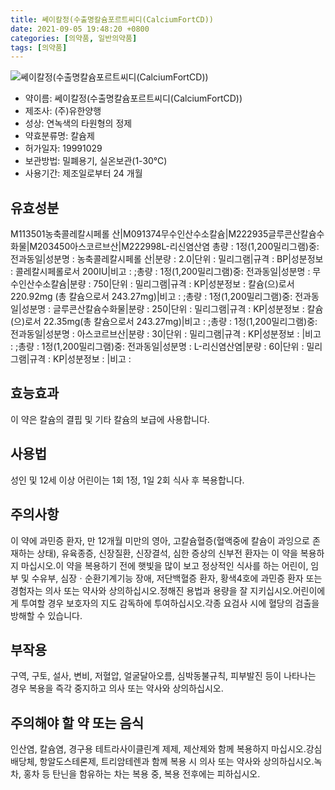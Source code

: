 ```yaml
---
title: 쎄이칼정(수출명칼슘포르트씨디(CalciumFortCD))
date: 2021-09-05 19:48:20 +0800
categories: [의약품, 일반의약품]
tags: [의약품]
---
```

![쎄이칼정(수출명칼슘포르트씨디(CalciumFortCD))](https://nedrug.mfds.go.kr/pbp/cmn/itemImageDownload/154601167157200123)

- 약이름: 쎄이칼정(수출명칼슘포르트씨디(CalciumFortCD))
- 제조사: (주)유한양행
- 성상: 연녹색의 타원형의 정제
- 약효분류명: 칼슘제
- 허가일자: 19991029
- 보관방법: 밀폐용기, 실온보관(1-30℃)
- 사용기간: 제조일로부터 24 개월
## 유효성분
M113501농축콜레칼시페롤 산|M091374무수인산수소칼슘|M222935글루콘산칼슘수화물|M203450아스코르브산|M222998L-리신염산염
총량 : 1정(1,200밀리그램)중: 전과동일|성분명 : 농축콜레칼시페롤 산|분량 : 2.0|단위 : 밀리그램|규격 : BP|성분정보 : 콜레칼시페롤로서 200IU|비고 : ;총량 : 1정(1,200밀리그램)중: 전과동일|성분명 : 무수인산수소칼슘|분량 : 750|단위 : 밀리그램|규격 : KP|성분정보 : 칼슘(으)로서 220.92mg (총 칼슘으로서 243.27mg)|비고 : ;총량 : 1정(1,200밀리그램)중: 전과동일|성분명 : 글루콘산칼슘수화물|분량 : 250|단위 : 밀리그램|규격 : KP|성분정보 : 칼슘(으)로서 22.35mg(총 칼슘으로서 243.27mg)|비고 : ;총량 : 1정(1,200밀리그램)중: 전과동일|성분명 : 아스코르브산|분량 : 30|단위 : 밀리그램|규격 : KP|성분정보 : |비고 : ;총량 : 1정(1,200밀리그램)중: 전과동일|성분명 : L-리신염산염|분량 : 60|단위 : 밀리그램|규격 : KP|성분정보 : |비고 :
## 효능효과
이 약은 칼슘의 결핍 및 기타 칼슘의 보급에 사용합니다.
## 사용법
성인 및 12세 이상 어린이는 1회 1정, 1일 2회 식사 후 복용합니다.
## 주의사항
이 약에 과민증 환자, 만 12개월 미만의 영아, 고칼슘혈증(혈액중에 칼슘이 과잉으로 존재하는 상태), 유육종증, 신장질환, 신장결석, 심한 증상의 신부전 환자는 이 약을 복용하지 마십시오.이 약을 복용하기 전에 햇빛을 많이 보고 정상적인 식사를 하는 어린이, 임부 및 수유부, 심장ㆍ순환기계기능 장애, 저단백혈증 환자, 황색4호에 과민증 환자 또는 경험자는 의사 또는 약사와 상의하십시오.정해진 용법과 용량을 잘 지키십시오.어린이에게 투여할 경우 보호자의 지도 감독하에 투여하십시오.각종 요검사 시에 혈당의 검출을 방해할 수 있습니다.
## 부작용
구역, 구토, 설사, 변비, 저혈압, 얼굴달아오름, 심박동불규칙, 피부발진 등이 나타나는 경우 복용을 즉각 중지하고 의사 또는 약사와 상의하십시오.
## 주의해야 할 약 또는 음식
인산염, 칼슘염, 경구용 테트라사이클린계 제제, 제산제와 함께 복용하지 마십시오.강심배당체, 항알도스테론제, 트리암테렌과 함께 복용 시 의사 또는 약사와 상의하십시오.녹차, 홍차 등 탄닌을 함유하는 차는 복용 중, 복용 전후에는 피하십시오.
